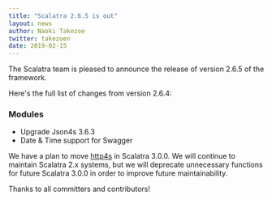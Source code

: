 ```yaml
---
title: "Scalatra 2.6.5 is out"
layout: news
author: Naoki Takezoe
twitter: takezoen
date: 2019-02-15
---
```


The Scalatra team is pleased to announce the release of version 2.6.5 of the framework. 

<!--more-->

Here's the full list of changes from version 2.6.4:

### Modules

* Upgrade Json4s 3.6.3
* Date & Time support for Swagger

We have a plan to move [http4s](https://github.com/http4s/http4s) in Scalatra 3.0.0. We will continue to maintain Scalatra 2.x systems, but we will deprecate unnecessary functions for future Scalatra 3.0.0 in order to improve future maintainability.

Thanks to all committers and contributors!

